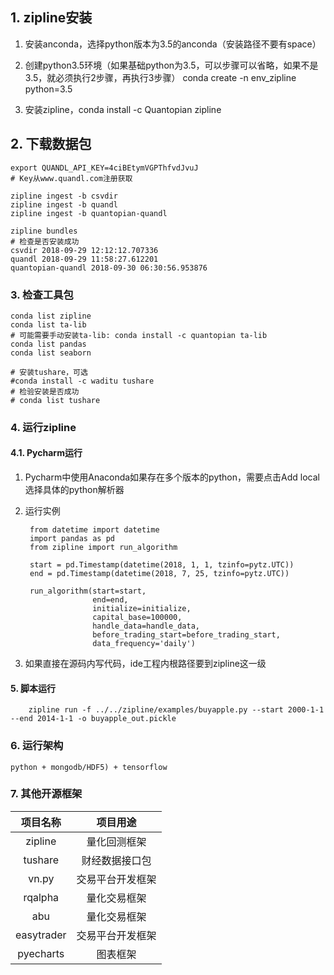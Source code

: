 ## 1. zipline安装

1. 安装anconda，选择python版本为3.5的anconda（安装路径不要有space）

2. 创建python3.5环境（如果基础python为3.5，可以步骤可以省略，如果不是3.5，就必须执行2步骤，再执行3步骤）
	conda create -n env_zipline python=3.5
	
3. 安装zipline，conda install -c Quantopian zipline

## 2. 下载数据包

	export QUANDL_API_KEY=4ciBEtymVGPThfvdJvuJ  
	# Key从www.quandl.com注册获取
	 
	zipline ingest -b csvdir
	zipline ingest -b quandl
	zipline ingest -b quantopian-quandl
	
	zipline bundles
	# 检查是否安装成功
    csvdir 2018-09-29 12:12:12.707336
    quandl 2018-09-29 11:58:27.612201
    quantopian-quandl 2018-09-30 06:30:56.953876
	
### 3. 检查工具包

	conda list zipline  
    conda list ta-lib 
    # 可能需要手动安装ta-lib: conda install -c quantopian ta-lib  
    conda list pandas 
    conda list seaborn

	# 安装tushare，可选
	#conda install -c waditu tushare
	# 检验安装是否成功  
	# conda list tushare  

### 4. 运行zipline

#### 4.1. Pycharm运行
1. Pycharm中使用Anaconda如果存在多个版本的python，需要点击Add local选择具体的python解析器

2. 运行实例

		from datetime import datetime
		import pandas as pd
		from zipline import run_algorithm

		start = pd.Timestamp(datetime(2018, 1, 1, tzinfo=pytz.UTC))
		end = pd.Timestamp(datetime(2018, 7, 25, tzinfo=pytz.UTC))

		run_algorithm(start=start,
					  end=end,
					  initialize=initialize,
					  capital_base=100000,
					  handle_data=handle_data,
					  before_trading_start=before_trading_start,
					  data_frequency='daily')
					  
3. 如果直接在源码内写代码，ide工程内根路径要到zipline这一级
			  
#### 5. 脚本运行
		
		zipline run -f ../../zipline/examples/buyapple.py --start 2000-1-1 --end 2014-1-1 -o buyapple_out.pickle
		
### 6. 运行架构
    
    python + mongodb/HDF5) + tensorflow

### 7. 其他开源框架

| 项目名称   |      项目用途      |  
|:----------:|:-------------:|
| zipline |  量化回测框架 | 
| tushare |  财经数据接口包   | 
| vn.py | 交易平台开发框架 |   
| rqalpha |  量化交易框架 | 
| abu |    量化交易框架   |   
| easytrader | 交易平台开发框架 | 
| pyecharts | 图表框架 |